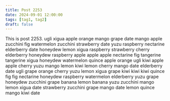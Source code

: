 ```yaml
---
title: Post 2253
date: 2024-09-01 12:00:00
tags: [tag1, tag2]
draft: false
---
```

This is post 2253.
ugli
xigua
apple
orange
mango
grape
date
mango
apple
zucchini
fig
watermelon
zucchini
strawberry
date
yuzu
raspberry
nectarine
elderberry
date
honeydew
lemon
xigua
raspberry
strawberry
cherry
elderberry
honeydew
raspberry
apple
apple
apple
nectarine
fig
tangerine
tangerine
xigua
honeydew
watermelon
quince
apple
orange
ugli
kiwi
apple
apple
cherry
yuzu
mango
lemon
kiwi
lemon
cherry
mango
date
elderberry
date
ugli
grape
orange
cherry
yuzu
lemon
xigua
grape
kiwi
kiwi
kiwi
quince
fig
fig
nectarine
honeydew
raspberry
watermelon
elderberry
yuzu
grape
honeydew
zucchini
grape
banana
lemon
banana
yuzu
zucchini
mango
lemon
xigua
date
strawberry
zucchini
grape
mango
date
lemon
quince
mango
kiwi
date
